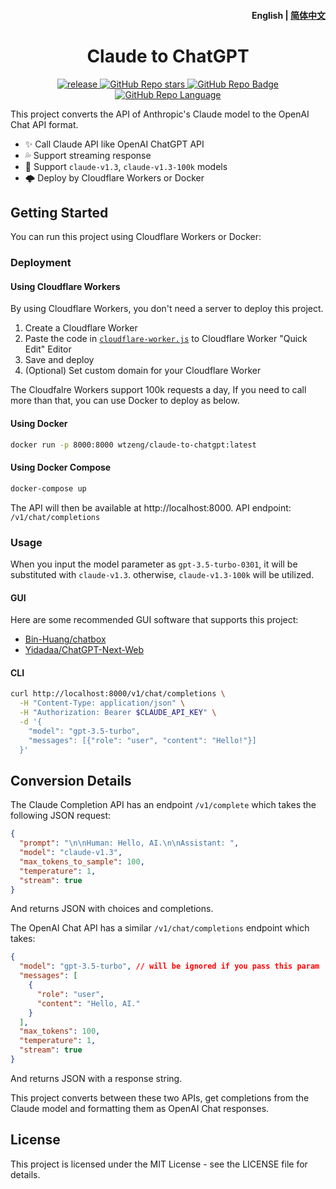 <h4 align="right">
  <strong>English</strong> | <a href="https://github.com/jtsang4/claude-to-chatgpt/blob/main/README_CN.md">简体中文</a>
</h4>

<div>
  <h1 align="center">Claude to ChatGPT</h1>
  <p align="center">
    <a href="https://github.com/jtsang4/claude-to-chatgpt/releases" target="_blank">
        <img src="https://github.com/jtsang4/claude-to-chatgpt/actions/workflows/docker.yaml/badge.svg" alt="release">
    </a>
    <a href="https://github.com/jtsang4/claude-to-chatgpt/releases">
        <img alt="GitHub Repo stars" src="https://img.shields.io/github/stars/jtsang4/claude-to-chatgpt?style=flat">
    </a>
    <a href="https://github.com/jtsang4/claude-to-chatgpt/releases">
        <img alt="GitHub Repo Badge" src="https://img.shields.io/badge/anthropic-claude-orange?style=flat">
    </a>
    <a href="https://github.com/jtsang4/claude-to-chatgpt/releases">
        <img alt="GitHub Repo Language" src="https://img.shields.io/badge/langurage-js/py-brightgreen?style=flat&color=blue">
    </a>
  </p>
</div>

This project converts the API of Anthropic's Claude model to the OpenAI Chat API format.

* ✨ Call Claude API like OpenAI ChatGPT API
* 💦 Support streaming response
* 🐻 Support `claude-v1.3`, `claude-v1.3-100k` models
* 🌩️ Deploy by Cloudflare Workers or Docker

## Getting Started

You can run this project using Cloudflare Workers or Docker:

### Deployment

#### Using Cloudflare Workers

By using Cloudflare Workers, you don't need a server to deploy this project.

1. Create a Cloudflare Worker
2. Paste the code in [`cloudflare-worker.js`](https://github.com/jtsang4/claude-to-chatgpt/blob/main/cloudflare-worker.js) to Cloudflare Worker "Quick Edit" Editor
3. Save and deploy
4. (Optional) Set custom domain for your Cloudflare Worker

The Cloudfalre Workers support 100k requests a day, If you need to call more than that, you can use Docker to deploy as below.

#### Using Docker

```bash
docker run -p 8000:8000 wtzeng/claude-to-chatgpt:latest
```

#### Using Docker Compose

```bash
docker-compose up
```


The API will then be available at http://localhost:8000. API endpoint: `/v1/chat/completions`

### Usage

When you input the model parameter as `gpt-3.5-turbo-0301`, it will be substituted with `claude-v1.3`. otherwise, `claude-v1.3-100k` will be utilized.


#### GUI

Here are some recommended GUI software that supports this project:

* [Bin-Huang/chatbox](https://github.com/Bin-Huang/chatbox)
* [Yidadaa/ChatGPT-Next-Web](https://github.com/Yidadaa/ChatGPT-Next-Web)

#### CLI

```bash
curl http://localhost:8000/v1/chat/completions \
  -H "Content-Type: application/json" \
  -H "Authorization: Bearer $CLAUDE_API_KEY" \
  -d '{
    "model": "gpt-3.5-turbo",
    "messages": [{"role": "user", "content": "Hello!"}]
  }'
```

## Conversion Details

The Claude Completion API has an endpoint `/v1/complete` which takes the following JSON request:

```json
{
  "prompt": "\n\nHuman: Hello, AI.\n\nAssistant: ",
  "model": "claude-v1.3",
  "max_tokens_to_sample": 100,
  "temperature": 1,
  "stream": true
}
```


And returns JSON with choices and completions.

The OpenAI Chat API has a similar `/v1/chat/completions` endpoint which takes:

```json
{
  "model": "gpt-3.5-turbo", // will be ignored if you pass this param
  "messages": [
    {
      "role": "user",
      "content": "Hello, AI."
    }
  ],
  "max_tokens": 100,
  "temperature": 1,
  "stream": true
}
```


And returns JSON with a response string.

This project converts between these two APIs, get completions from the Claude model and formatting them as OpenAI Chat responses.

## License

This project is licensed under the MIT License - see the LICENSE file for details.